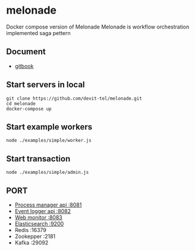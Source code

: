 #  melonade

Docker compose version of Melonade
Melonade is workflow orchestration implemented saga pettern

## Document
  - [gitbook](https://app.gitbook.com/@tosbodesz/s/melonade/)

## Start servers in local
    git clone https://github.com/devit-tel/melonade.git
    cd melonade
    docker-compose up

## Start example workers
    node ./examples/simple/worker.js

## Start transaction
    node ./examples/simple/admin.js

## PORT
  - [Process manager api :8081](http://localhost:8081)
  - [Event logger api :8082](http://localhost:8083)
  - [Web monitor :8083](http://localhost:8083)
  - [Elasticsearch :9200](http://localhost:9200)
  - Redis :16379
  - Zookepper :2181
  - Kafka :29092
